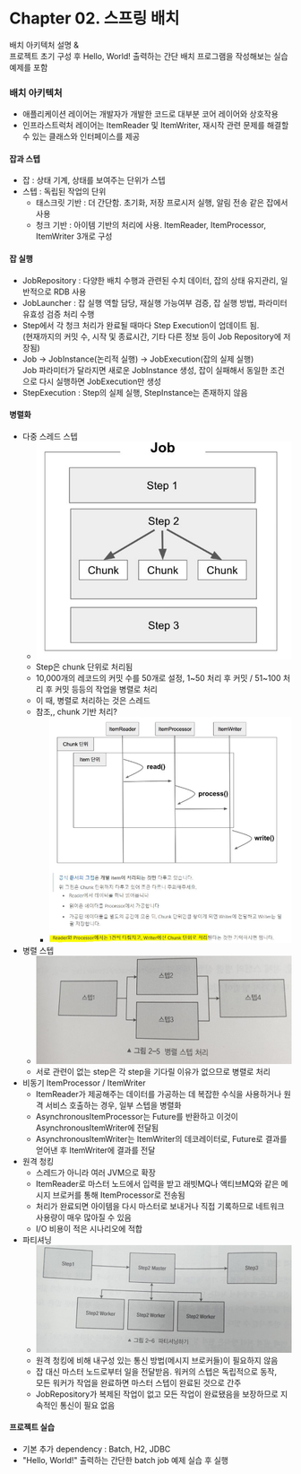 # Chapter 02. 스프링 배치

배치 아키텍처 설명 &  
프로젝트 초기 구성 후 Hello, World! 출력하는 간단 배치 프로그램을 작성해보는 실습 예제를 포함

### 배치 아키텍처
- 애플리케이션 레이어는 개발자가 개발한 코드로 대부분 코어 레이어와 상호작용
- 인프라스트럭처 레이어는 ItemReader 및 ItemWriter, 재시작 관련 문제를 해결할 수 있는 클래스와 인터페이스를 제공
#### 잡과 스텝
- 잡 : 상태 기계, 상태를 보여주는 단위가 스텝
- 스텝 : 독립된 작업의 단위
  - 태스크릿 기반 : 더 간단함.  초기화, 저장 프로시저 실행, 알림 전송 같은 잡에서 사용
  - 청크 기반 : 아이템 기반의 처리에 사용. ItemReader, ItemProcessor, ItemWriter 3개로 구성
#### 잡 실행
- JobRepository : 다양한 배치 수행과 관련된 수치 데이터, 잡의 상태 유지관리, 일반적으로 RDB 사용
- JobLauncher : 잡 실행 역할 담당, 재실행 가능여부 검증, 잡 실행 방법, 파라미터 유효성 검증 처리 수행
- Step에서 각 청크 처리가 완료될 때마다 Step Execution이 업데이트 됨.  
(현재까지의 커밋 수, 시작 및 종료시간, 기타 다른 정보 등이 Job Repository에 저장됨)
- Job -> JobInstance(논리적 실행) -> JobExecution(잡의 실제 실행)  
Job 파라미터가 달라지면 새로운 JobInstance 생성, 잡이 실패해서 동일한 조건으로 다시 실행하면 JobExecution만 생성
- StepExecution : Step의 실제 실행, StepInstance는 존재하지 않음
#### 병렬화
- 다중 스레드 스텝
  - <img src="book_image/multithread_step.JPG">
  - Step은 chunk 단위로 처리됨
  - 10,000개의 레코드의 커밋 수를 50개로 설정, 1~50 처리 후 커밋 / 51~100 처리 후 커밋 등등의 작업을 병렬로 처리
  - 이 때, 병렬로 처리하는 것은 스레드
  - 참조,, chunk 기반 처리?
    - <img src="book_image/chunk_based_step.JPG">
- 병렬 스텝
  - <img src="book_image/parallel_step.jpg">
  - 서로 관련이 없는 step은 각 step을 기다릴 이유가 없으므로 병렬로 처리
- 비동기 ItemProcessor / ItemWriter
  - ItemReader가 제공해주는 데이터를 가공하는 데 복잡한 수식을 사용하거나 원격 서비스 호출하는 경우, 일부 스텝을 병렬화
  - AsynchronousItemProcessor는 Future를 반환하고 이것이 AsynchronousItemWriter에 전달됨
  - AsynchronousItemWriter는 ItemWriter의 데코레이터로, Future로 결과를 얻어낸 후 ItemWriter에 결과를 전달
- 원격 청킹
  - 스레드가 아니라 여러 JVM으로 확장
  - ItemReader로 마스터 노드에서 입력을 받고 래빗MQ나 액티브MQ와 같은 메시지 브로커를 통해 ItemProcessor로 전송됨
  - 처리가 완료되면 아이템을 다시 마스터로 보내거나 직접 기록하므로 네트워크 사용량이 매우 많아질 수 있음
  - I/O 비용이 적은 시나리오에 적합
- 파티셔닝
  - <img src="book_image/partitioning.jpg">
  - 원격 청킹에 비해 내구성 있는 통신 방법(메시지 브로커들)이 필요하지 않음
  - 잡 대신 마스터 노드로부터 일을 전달받음. 워커의 스텝은 독립적으로 동작,  
  모든 워커가 작업을 완료하면 마스터 스텝이 완료된 것으로 간주
  - JobRepository가 복제된 작업이 없고 모든 작업이 완료됐음을 보장하므로 지속적인 통신이 필요 없음
#### 프로젝트 실습
  - 기본 추가 dependency : Batch, H2, JDBC
  - "Hello, World!" 출력하는 간단한 batch job 예제 실습 후 실행